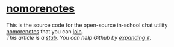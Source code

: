 # [nomorenotes](https://nomorenotes.herokuapp.com/)

This is the source code for the open-source in-school chat utility [nomorenotes](https://t.nbs.bad.mn/chat) that you can [join](https://t.nbs.bad.mn/chat).  
_This article is a [stub](https://en.wikipedia.org/wiki/Template:Stub). You can help Github by [expanding it](https://github.com/nomorenotes/nomorenotes/edit/worksihope/README.md)._
